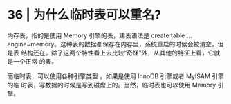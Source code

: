 # 36 | 为什么临时表可以重名?

内存表，指的是使用 Memory 引擎的表，建表语法是 create table ... engine=memory。这种表的数据都保存在内存里，系统重启的时候会被清空，但是表 结构还在。除了这两个特性看上去比较“奇怪”外，从其他的特征上看，它就是一个正常 的表。

而临时表，可以使用各种引擎类型 。如果是使用 InnoDB 引擎或者 MyISAM 引擎的临 时表，写数据的时候是写到磁盘上的。当然，临时表也可以使用 Memory 引擎。
